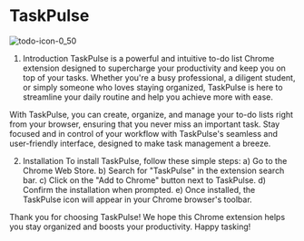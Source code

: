 # TaskPulse
![todo-icon-0_50](https://github.com/X-XENDROME-X/TaskPulse/assets/136829548/7528b365-485a-4aa9-85f4-d79713f7eb9a)

1) Introduction
TaskPulse is a powerful and intuitive to-do list Chrome extension designed to supercharge your productivity and keep you on top of your tasks. Whether you're a busy professional, a diligent student, or simply someone who loves staying organized, TaskPulse is here to streamline your daily routine and help you achieve more with ease.

With TaskPulse, you can create, organize, and manage your to-do lists right from your browser, ensuring that you never miss an important task. Stay focused and in control of your workflow with TaskPulse's seamless and user-friendly interface, designed to make task management a breeze.

2) Installation
To install TaskPulse, follow these simple steps:
a) Go to the Chrome Web Store.
b) Search for "TaskPulse" in the extension search bar.
c) Click on the "Add to Chrome" button next to TaskPulse.
d) Confirm the installation when prompted.
e) Once installed, the TaskPulse icon will appear in your Chrome browser's toolbar.

Thank you for choosing TaskPulse! We hope this Chrome extension helps you stay organized and boosts your productivity. Happy tasking!
